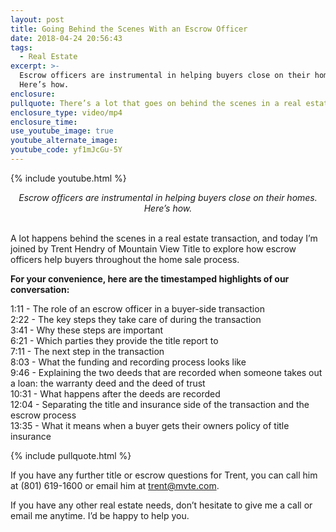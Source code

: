 ```yaml
---
layout: post
title: Going Behind the Scenes With an Escrow Officer
date: 2018-04-24 20:56:43
tags:
  - Real Estate
excerpt: >-
  Escrow officers are instrumental in helping buyers close on their homes.
  Here’s how.
enclosure:
pullquote: There’s a lot that goes on behind the scenes in a real estate transaction.
enclosure_type: video/mp4
enclosure_time:
use_youtube_image: true
youtube_alternate_image:
youtube_code: yf1mJcGu-5Y
---
```


{% include youtube.html %}

<center><em>Escrow officers are instrumental in helping buyers close on their homes. Here&rsquo;s how.</em></center>

<center>&nbsp;</center>

A lot happens behind the scenes in a real estate transaction, and today I’m joined by Trent Hendry of Mountain View Title to explore how escrow officers help buyers throughout the home sale process.

**For your convenience, here are the timestamped highlights of our conversation:**

1:11 - The role of an escrow officer in a buyer-side transaction&nbsp;<br>2:22 - The key steps they take care of during the transaction&nbsp;<br>3:41 - Why these steps are important<br>6:21 - Which parties they provide the title report to&nbsp;<br>7:11 - The next step in the transaction<br>8:03 - What the funding and recording process looks like&nbsp;<br>9:46 - Explaining the two deeds that are recorded when someone takes out a loan: the warranty deed and the deed of trust<br>10:31 - What happens after the deeds are recorded<br>12:04 - Separating the title and insurance side of the transaction and the escrow process<br>13:35 - What it means when a buyer gets their owners policy of title insurance

{% include pullquote.html %}

If you have any further title or escrow questions for Trent, you can call him at (801) 619-1600 or email him at [trent@mvte.com](javascript:void(location.href='mailto:'+String.fromCharCode(116,114,101,110,116,64,109,118,116,101,46,99,111,109))).

If you have any other real estate needs, don’t hesitate to give me a call or email me anytime. I’d be happy to help you.